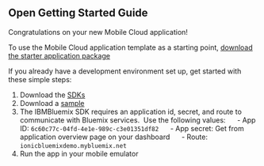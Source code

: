 Open Getting Started Guide
-----------------------------------------
Congratulations on your new Mobile Cloud application!

To use the Mobile Cloud application template as a starting point, [download the starter application package](https://console-classic-20150731-141133.ng.bluemix.net:443/rest/../rest/apps/6c60c77c-04fd-4e1e-989c-c3e01351df82/starter-download)

If you already have a development environment set up, get started with these simple steps:

1. Download the [SDKs](https://www.ng.bluemix.net/docs/#starters/mobile/index.html#index)
2. Download a [sample](https://hub.jazz.net/user/mobilecloud)
3. The IBMBluemix SDK requires an application id, secret, and route to communicate with Bluemix services.  Use the following values:
     - App ID: `6c60c77c-04fd-4e1e-989c-c3e01351df82`
     - App secret: Get from application overview page on your dashboard
     - Route: `ionicbluemixdemo.mybluemix.net` 
4. Run the app in your mobile emulator